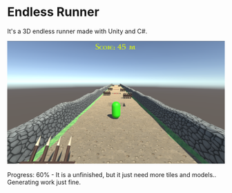 # Endless Runner
It's a 3D endless runner made with Unity and C#.

![gameplay](docs/01.png)



Progress: 60% - It is a unfinished, but it just need more tiles and models.. Generating work just fine.